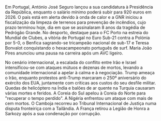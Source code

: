 Em Portugal, António José Seguro lançou a sua candidatura à Presidência da República, enquanto o salário mínimo poderá subir para 920 euros em 2026. O país está em alerta devido à onda de calor e a GNR iniciou a fiscalização da limpeza de terrenos para prevenção de incêndios, cujo prazo terminou hoje, dia em que se assinalaram 8 anos da tragédia de Pedrógão Grande. No desporto, destaque para o FC Porto na estreia do Mundial de Clubes, a vitória de Portugal no Euro Sub-21 contra a Polónia por 5-0, o Benfica sagrando-se tricampeão nacional de sub-17 e Teresa Bonvalot conquistando o hexacampeonato português de surf. Maria João Pires anunciou uma pausa na carreira após um AVC ligeiro.

No cenário internacional, a escalada do conflito entre Irão e Israel intensificou-se com ataques mútuos e dezenas de mortos, levando a comunidade internacional a apelar à calma e à negociação. Trump ameaça o Irão, enquanto protestos anti-Trump marcaram o 250º aniversário do exército dos EUA, juntamente com críticas aos custos do seu desfile militar. Quedas de helicóptero na Índia e balões de ar quente na Turquia causaram várias mortes e feridos. A Coreia do Sul apelou à Coreia do Norte para "recuperar o tempo perdido". A Nigéria enfrentou um ataque com mais de cem mortos. O Camboja recorreu ao Tribunal Internacional de Justiça numa disputa fronteiriça com a Tailândia. A França retirou a Legião de Honra a Sarkozy após a sua condenação por corrupção.